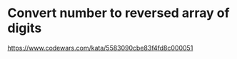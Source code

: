 # Convert number to reversed array of digits

https://www.codewars.com/kata/5583090cbe83f4fd8c000051